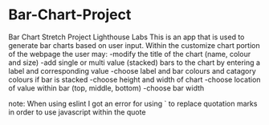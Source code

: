 # Bar-Chart-Project
Bar Chart Stretch Project Lighthouse Labs
This is an app that is used to generate bar charts based on user input.
Within the customize chart portion of the webpage the user may:
-modify the title of the chart (name, colour and size)
-add single or multi value (stacked) bars to the chart by entering a label and corresponding value
-choose label and bar colours and catagory colours if bar is stacked
-choose height and width of chart
-choose location of value within bar (top, middle, bottom)
-choose bar width

note: When using eslint I got an error for using ` to replace quotation marks in order to use javascript within the quote
